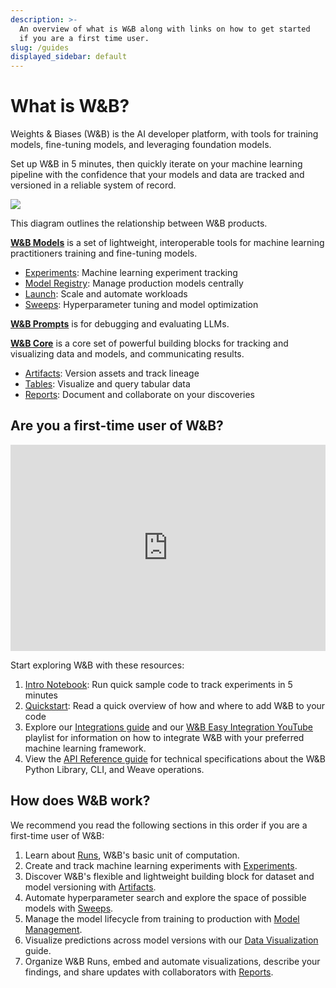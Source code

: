 ```yaml
---
description: >-
  An overview of what is W&B along with links on how to get started
  if you are a first time user.
slug: /guides
displayed_sidebar: default
---
```


# What is W&B?

Weights & Biases (W&B) is the AI developer platform, with tools for training models, fine-tuning models, and leveraging foundation models. 

Set up W&B in 5 minutes, then quickly iterate on your machine learning pipeline with the confidence that your models and data are tracked and versioned in a reliable system of record.

![](@site/static/images/general/architecture.png)

This diagram outlines the relationship between W&B products.

**[W&B Models](/guides/models.md)** is a set of lightweight, interoperable tools for machine learning practitioners training and fine-tuning models.
- [Experiments](/guides/track/intro.md): Machine learning experiment tracking
- [Model Registry](/guides/model_registry/intro.md): Manage production models centrally
- [Launch](/guides/launch/intro.md): Scale and automate workloads
- [Sweeps](/guides/sweeps/intro.md): Hyperparameter tuning and model optimization

**[W&B Prompts](/guides/prompts/intro.md)** is for debugging and evaluating LLMs.

**[W&B Core](/guides/platform.md)** is a core set of powerful building blocks for tracking and visualizing data and models, and communicating results.
- [Artifacts](/guides/artifacts/intro.md): Version assets and track lineage
- [Tables](/guides/tables/intro.md): Visualize and query tabular data
- [Reports](/guides/reports/intro.md): Document and collaborate on your discoveries
<!-- - [Weave](/guides/app/features/panels/weave) Query and create visualizations of your data -->

## Are you a first-time user of W&B?

<iframe width="100%" height="330" src="https://www.youtube.com/embed/tHAFujRhZLA" title="Weights &amp; Biases End-to-End Demo" frameborder="0" allow="accelerometer; autoplay; clipboard-write; encrypted-media; gyroscope; picture-in-picture; web-share" allowfullscreen></iframe>

Start exploring W&B with these resources:

1. [Intro Notebook](http://wandb.me/intro): Run quick sample code to track experiments in 5 minutes
2. [Quickstart](../quickstart.md): Read a quick overview of how and where to add W&B to your code
1. Explore our [Integrations guide](./integrations/intro.md) and our [W&B Easy Integration YouTube](https://www.youtube.com/playlist?list=PLD80i8An1OEGDADxOBaH71ZwieZ9nmPGC) playlist for information on how to integrate W&B with your preferred machine learning framework.
1. View the [API Reference guide](../ref/README.md) for technical specifications about the W&B Python Library, CLI, and Weave operations.

## How does W&B work?

We recommend you read the following sections in this order if you are a first-time user of W&B:

1. Learn about [Runs](./runs/intro.md), W&B's basic unit of computation.
2. Create and track machine learning experiments with [Experiments](./track/intro.md).
3. Discover W&B's flexible and lightweight building block for dataset and model versioning with [Artifacts](./artifacts/intro.md).
4. Automate hyperparameter search and explore the space of possible models with [Sweeps](./sweeps/intro.md).
5. Manage the model lifecycle from training to production with [Model Management](./model_registry/intro.md).
6. Visualize predictions across model versions with our [Data Visualization](./tables/intro.md) guide.
7. Organize W&B Runs, embed and automate visualizations, describe your findings, and share updates with collaborators with [Reports](./reports/intro.md).
